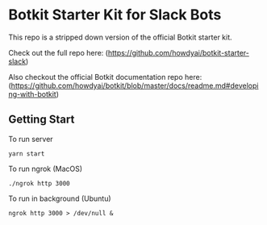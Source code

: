 # Botkit Starter Kit for Slack Bots


This repo is a stripped down version of the official Botkit starter kit. 

Check out the full repo here: (https://github.com/howdyai/botkit-starter-slack)

Also checkout the official Botkit documentation repo here: (https://github.com/howdyai/botkit/blob/master/docs/readme.md#developing-with-botkit)

## Getting Start

To run server

    yarn start
    
To run ngrok (MacOS)

    ./ngrok http 3000

To run in background (Ubuntu)

    ngrok http 3000 > /dev/null &

